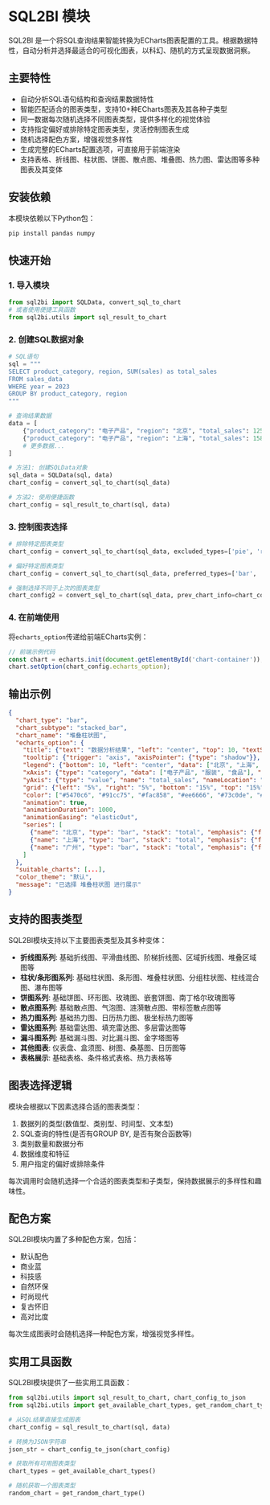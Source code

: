 # SQL2BI 模块

SQL2BI 是一个将SQL查询结果智能转换为ECharts图表配置的工具。根据数据特性，自动分析并选择最适合的可视化图表，以科幻、随机的方式呈现数据洞察。

## 主要特性

- 自动分析SQL语句结构和查询结果数据特性
- 智能匹配适合的图表类型，支持10+种ECharts图表及其各种子类型
- 同一数据每次随机选择不同图表类型，提供多样化的视觉体验
- 支持指定偏好或排除特定图表类型，灵活控制图表生成
- 随机选择配色方案，增强视觉多样性
- 生成完整的ECharts配置选项，可直接用于前端渲染
- 支持表格、折线图、柱状图、饼图、散点图、堆叠图、热力图、雷达图等多种图表及其变体

## 安装依赖

本模块依赖以下Python包：

```bash
pip install pandas numpy
```

## 快速开始

### 1. 导入模块

```python
from sql2bi import SQLData, convert_sql_to_chart
# 或者使用便捷工具函数
from sql2bi.utils import sql_result_to_chart
```

### 2. 创建SQL数据对象

```python
# SQL语句
sql = """
SELECT product_category, region, SUM(sales) as total_sales 
FROM sales_data 
WHERE year = 2023 
GROUP BY product_category, region
"""

# 查询结果数据
data = [
    {"product_category": "电子产品", "region": "北京", "total_sales": 12500},
    {"product_category": "电子产品", "region": "上海", "total_sales": 15800},
    # 更多数据...
]

# 方法1: 创建SQLData对象
sql_data = SQLData(sql, data)
chart_config = convert_sql_to_chart(sql_data)

# 方法2: 使用便捷函数
chart_config = sql_result_to_chart(sql, data)
```

### 3. 控制图表选择

```python
# 排除特定图表类型
chart_config = convert_sql_to_chart(sql_data, excluded_types=['pie', 'radar'])

# 偏好特定图表类型
chart_config = convert_sql_to_chart(sql_data, preferred_types=['bar', 'line'])

# 强制选择不同于上次的图表类型
chart_config2 = convert_sql_to_chart(sql_data, prev_chart_info=chart_config, force_new=True)
```

### 4. 在前端使用

将`echarts_option`传递给前端ECharts实例：

```javascript
// 前端示例代码
const chart = echarts.init(document.getElementById('chart-container'));
chart.setOption(chart_config.echarts_option);
```

## 输出示例

```json
{
  "chart_type": "bar", 
  "chart_subtype": "stacked_bar", 
  "chart_name": "堆叠柱状图", 
  "echarts_option": {
    "title": {"text": "数据分析结果", "left": "center", "top": 10, "textStyle": {"fontSize": 18}}, 
    "tooltip": {"trigger": "axis", "axisPointer": {"type": "shadow"}}, 
    "legend": {"bottom": 10, "left": "center", "data": ["北京", "上海", "广州"]}, 
    "xAxis": {"type": "category", "data": ["电子产品", "服装", "食品"], "name": "product_category", "nameLocation": "middle", "nameGap": 30, "axisLabel": {"interval": 0, "rotate": 30}}, 
    "yAxis": {"type": "value", "name": "total_sales", "nameLocation": "middle", "nameGap": 40, "splitLine": {"show": true, "lineStyle": {"type": "dashed"}}}, 
    "grid": {"left": "5%", "right": "5%", "bottom": "15%", "top": "15%", "containLabel": true}, 
    "color": ["#5470c6", "#91cc75", "#fac858", "#ee6666", "#73c0de", "#3ba272", "#fc8452", "#9a60b4", "#ea7ccc"], 
    "animation": true, 
    "animationDuration": 1000, 
    "animationEasing": "elasticOut", 
    "series": [
      {"name": "北京", "type": "bar", "stack": "total", "emphasis": {"focus": "series"}, "data": [12500, 8200, 5300], "label": {"show": true, "position": "inside"}}, 
      {"name": "上海", "type": "bar", "stack": "total", "emphasis": {"focus": "series"}, "data": [15800, 9100, 4800], "label": {"show": true, "position": "inside"}}, 
      {"name": "广州", "type": "bar", "stack": "total", "emphasis": {"focus": "series"}, "data": [9300, 7300, 6100], "label": {"show": true, "position": "inside"}}
    ]
  }, 
  "suitable_charts": [...],
  "color_theme": "默认", 
  "message": "已选择 堆叠柱状图 进行展示"
}
```

## 支持的图表类型

SQL2BI模块支持以下主要图表类型及其多种变体：

- **折线图系列**: 基础折线图、平滑曲线图、阶梯折线图、区域折线图、堆叠区域图等
- **柱状/条形图系列**: 基础柱状图、条形图、堆叠柱状图、分组柱状图、柱线混合图、瀑布图等
- **饼图系列**: 基础饼图、环形图、玫瑰图、嵌套饼图、南丁格尔玫瑰图等
- **散点图系列**: 基础散点图、气泡图、涟漪散点图、带标签散点图等
- **热力图系列**: 基础热力图、日历热力图、极坐标热力图等
- **雷达图系列**: 基础雷达图、填充雷达图、多层雷达图等
- **漏斗图系列**: 基础漏斗图、对比漏斗图、金字塔图等
- **其他图表**: 仪表盘、盒须图、树图、桑基图、日历图等
- **表格展示**: 基础表格、条件格式表格、热力表格等

## 图表选择逻辑

模块会根据以下因素选择合适的图表类型：

1. 数据列的类型(数值型、类别型、时间型、文本型)
2. SQL查询的特性(是否有GROUP BY, 是否有聚合函数等)
3. 类别数量和数据分布
4. 数据维度和特征
5. 用户指定的偏好或排除条件

每次调用时会随机选择一个合适的图表类型和子类型，保持数据展示的多样性和趣味性。

## 配色方案

SQL2BI模块内置了多种配色方案，包括：

- 默认配色
- 商业蓝
- 科技感
- 自然环保
- 时尚现代
- 复古怀旧
- 高对比度

每次生成图表时会随机选择一种配色方案，增强视觉多样性。

## 实用工具函数

SQL2BI模块提供了一些实用工具函数：

```python
from sql2bi.utils import sql_result_to_chart, chart_config_to_json
from sql2bi.utils import get_available_chart_types, get_random_chart_type

# 从SQL结果直接生成图表
chart_config = sql_result_to_chart(sql, data)

# 转换为JSON字符串
json_str = chart_config_to_json(chart_config)

# 获取所有可用图表类型
chart_types = get_available_chart_types()

# 随机获取一个图表类型
random_chart = get_random_chart_type()
``` 